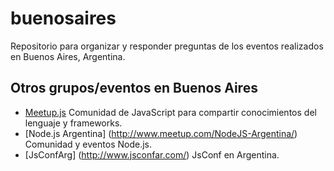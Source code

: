 buenosaires
===========

Repositorio para organizar y responder preguntas de los eventos realizados en Buenos Aires, Argentina.

## Otros grupos/eventos en Buenos Aires

- [Meetup.js](http://www.meetup.com/Meetup-js/) Comunidad de JavaScript para compartir conocimientos del lenguaje y frameworks.
- [Node.js Argentina] (http://www.meetup.com/NodeJS-Argentina/) Comunidad y eventos Node.js. 
- [JsConfArg] (http://www.jsconfar.com/) JsConf en Argentina. 

